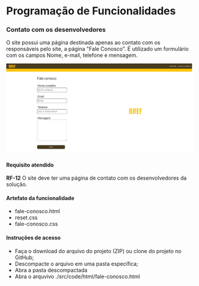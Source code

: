 # Programação de Funcionalidades



### Contato com os desenvolvedores

O site possui uma página destinada apenas ao contato com os responsáveis pelo site, a página "Fale Conosco". É utilizado um formulário com os campos Nome, e-mail, telefone e mensagem.

![Fale conosco](img/fale-conosco-v1.jpeg)

#### Requisito atendido

**RF-12** O site deve ter uma página de contato com os desenvolvedores da solução.

#### Artefato da funcionalidade

* fale-conosco.html
* reset.css
* fale-conosco.css

#### Instruções de acesso

* Faça o download do arquivo do projeto (ZIP) ou clone do projeto no GitHub;
* Descompacte o arquivo em uma pasta específica;
* Abra a pasta descompactada
* Abra o arquvivo ./src/code/html/fale-conosco.html